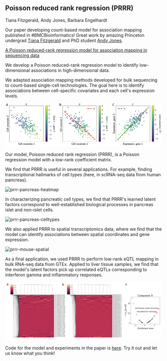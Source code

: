 ## Poisson reduced rank regression (PRRR)

Tiana Fitzgerald, Andy Jones, Barbara Engelhardt

Our paper developing count-based model for association mapping published in #BMCBioinformatics! Great work by amazing Princeton undergrad [Tiana Fitzgerald](https://www.twitter.com/@tianafitz_) and PhD student [Andy Jones](https://twitter.com/andy_c_jones).

[A Poisson reduced-rank regression model for association mapping in sequencing data](https://bmcbioinformatics.biomedcentral.com/articles/10.1186/s12859-022-05054-6)

We develop a Poisson reduced-rank regression model to identify low-dimensional associations in high-dimensional data.

We adapted association mapping methods developed for bulk sequencing to count-based single-cell technologies. The goal here is to identify associations between cell-specific covariates and each cell's expression levels.

![prrr-2D-representation](/assets/images/prrr-fig1.tiff)

Our model, Poisson reduced rank regression (PRRR), is a Poisson regression model with a low-rank coefficient matrix.

We find that PRRR is useful in several applications. For example, finding transcriptional hallmarks of cell types (here, in scRNA-seq data from human pancreas).

![prrr-pancreas-heatmap](/assets/images/prrr-fig2.tiff)

In characterizing pancreatic cell types, we find that PRRR's learned latent factors correspond to well-established biological processes in pancreas islet and non-islet cells.

![prrr-pancreas-celltypes](/assets/images/prrr-fig3.tiff)

We also applied PRRR to spatial transcriptomics data, where we find that the model can identify associations between spatial coordinates and gene expression.

![prrr-mouse-spatial](/assets/images/prrr-fig4.tiff)

As a final application, we used PRRR to perform low-rank eQTL mapping in bulk RNA-seq data from GTEx. Applied to liver tissue samples, we find that the model's latent factors pick up correlated eQTLs corresponding to interferon gamma and inflammatory responses.

![prrr-gtex-eqtls](/assets/images/prrr-fig5.tiff)

Code for the model and experiments in the paper is [here](https://github.com/tianafitz/PRRR). Try it out and let us know what you think!

